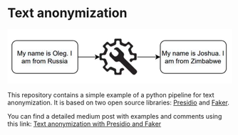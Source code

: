 # Text anonymization

![](docs/text_anon_preview.webp)

This repository contains a simple example of a python pipeline for text anonymization. It is based on two open source 
libraries: [Presidio](https://github.com/microsoft/presidio) and [Faker](https://github.com/joke2k/faker).

You can find a detailed medium post with examples and comments using this link: [Text anonymization with Presidio and Faker](https://medium.com/@olegolego1997/text-anonymization-with-presidio-and-faker-be251f36d5bf)

